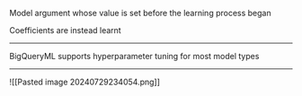 
Model argument whose value is set before the learning process began

Coefficients are instead learnt

---

BigQueryML supports hyperparameter tuning for most model types

---

![[Pasted image 20240729234054.png]]

